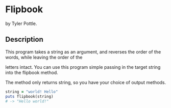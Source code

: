 # Flipbook

by Tyler Pottle.

## Description

This program takes a string as an argument, and reverses the order of the words, while leaving the order of the

letters intact.  You can use this program simple passing in the target string into the flipbook method.

The method only returns string, so you have your choice of output methods.

```ruby
string = "world! Hello"
puts flipbook(string)
# -> "Hello world!"
```
